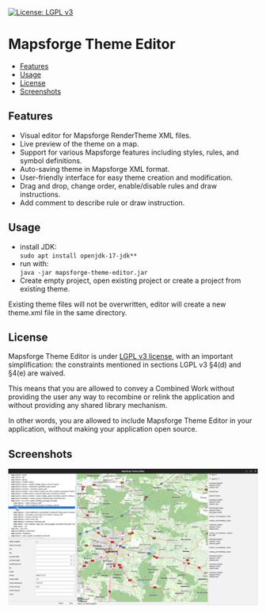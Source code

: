 [![License: LGPL v3](https://img.shields.io/badge/License-LGPL%20v3-blue.svg)](http://www.gnu.org/licenses/lgpl-3.0)

# Mapsforge Theme Editor

- [Features](#features)
- [Usage](#usage)
- [License](#license)
- [Screenshots](#screenshots)
  
## Features
- Visual editor for Mapsforge RenderTheme XML files.
- Live preview of the theme on a map.
- Support for various Mapsforge features including styles, rules, and symbol definitions.
- Auto-saving theme in Mapsforge XML format.
- User-friendly interface for easy theme creation and modification.
- Drag and drop, change order, enable/disable rules and draw instructions.
- Add comment to describe rule or draw instruction.

## Usage
- install JDK:  
`sudo apt install openjdk-17-jdk**`
- run with:  
`java -jar mapsforge-theme-editor.jar`
- Create empty project, open existing project or create a project from existing theme.

Existing theme files will not be overwritten, editor will create a new theme.xml file in the same directory.

## License

Mapsforge Theme Editor is under [LGPL v3 license](http://www.gnu.org/licenses/lgpl-3.0), with an important simplification: the constraints mentioned in sections LGPL v3 §4(d) and §4(e) are waived.

This means that you are allowed to convey a Combined Work without providing the user any way to recombine or relink the application and without providing any shared library mechanism.

In other words, you are allowed to include Mapsforge Theme Editor in your application, without making your application open source.

## Screenshots

<img src="docs/screenshot.png" alt="Mapsforge Theme Editor Screenshot"/>
